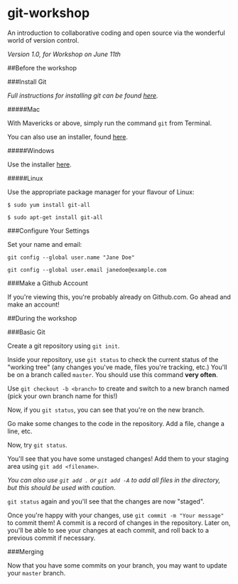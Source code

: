 # git-workshop

An introduction to collaborative coding and open source via the wonderful world of version control.

*Version 1.0, for Workshop on June 11th*

##Before the workshop

###Install Git

*Full instructions for installing git can be found [here](https://git-scm.com/book/en/v2/Getting-Started-Installing-Git).*

#####Mac

With Mavericks or above, simply run the command `git` from Terminal.

You can also use an installer, found [here](https://git-scm.com/download/mac).

#####Windows

Use the installer [here](https://git-scm.com/download/win).

#####Linux

Use the appropriate package manager for your flavour of Linux:

`$ sudo yum install git-all`

`$ sudo apt-get install git-all`

###Configure Your Settings

Set your name and email:

`git config --global user.name "Jane Doe"`

`git config --global user.email janedoe@example.com`

###Make a Github Account

If you're viewing this, you're probably already on Github.com. Go ahead and make an account!

##During the workshop

###Basic Git

Create a git repository using `git init`.

Inside your repository, use `git status` to check the current status of the "working tree" (any changes you've made, files you're tracking, etc.) You'll be on a branch called `master`. You should use this command **very often**.

Use `git checkout -b <branch>` to create and switch to a new branch named <branch> (pick your own branch name for this!)

Now, if you `git status`, you can see that you're on the new branch.

Go make some changes to the code in the repository. Add a file, change a line, etc.

Now, try `git status`.

You'll see that you have some unstaged changes! Add them to your staging area using `git add <filename>`.

*You can also use `git add .` or `git add -A` to add all files in the directory, but this should be used with caution.*

`git status` again and you'll see that the changes are now "staged".

Once you're happy with your changes, use `git commit -m "Your message"` to commit them! A commit is a record of changes in the repository. Later on, you'll be able to see your changes at each commit, and roll back to a previous commit if necessary.

###Merging

Now that you have some commits on your branch, you may want to update your `master` branch.
